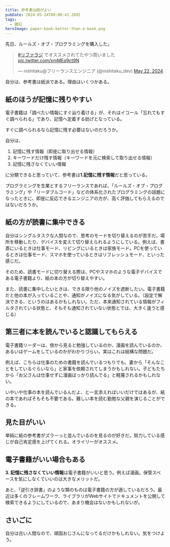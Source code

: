 ```yaml
---
title: 参考書は紙がよい
pubDate: 2024-05-24T00:00:43.269Z
tags:
  - 雑記
heroImage: paper-book-better-than-e-book.png
---
```


先日、ルールズ・オブ・プログラミングを購入した。

<blockquote class="twitter-tweet"><p lang="ja" dir="ltr"><a href="https://twitter.com/hashtag/%E3%83%AA%E3%83%95%E3%82%A1%E3%83%A9%E3%82%B8?src=hash&amp;ref_src=twsrc%5Etfw">#リファラジ</a> でオススメされてたやつ買いました <a href="https://t.co/xmMEq9ct9N">pic.twitter.com/xmMEq9ct9N</a></p>&mdash; nishitaku@フリーランスエンジニア (@nishitaku_dev) <a href="https://twitter.com/nishitaku_dev/status/1793279267884741021?ref_src=twsrc%5Etfw">May 22, 2024</a></blockquote> <script async src="https://platform.twitter.com/widgets.js" charset="utf-8"></script>

自分は、参考書は紙派である。理由はいくつかある。

## 紙のほうが記憶に残りやすい

電子書籍は「調べたい情報にすぐ辿り着ける」が、それはイコール「忘れてもすぐ調べられる」であり、記憶へ定着する妨げとなっている。

すぐに調べられるなら記憶に残す必要はないのだろうか。

自分は、
1. 記憶に残す情報（即座に取り出せる情報）
2. キーワードだけ残す情報（キーワードを元に検索して取り出せる情報）
3. 記憶に残さなくていい情報

に分類できると思っていて、参考書は**1.記憶に残す情報**だと思っている。

プログラミングを生業とするフリーランスであれば、「ルールズ・オブ・プログラミング」や「リーダブルコード」などの体系化されたプログラミングの話題になったときに、即座に反応できるエンジニアの方が、高く評価してもらえるのではないだろうか。

## 紙の方が読書に集中できる

自分はシングルタスクな人間なので、思考のモードを切り替えるのが苦手だ。場所を移動したり、デバイスを変えて切り替えられるようにしている。例えば、書斎にいるときは仕事モード、リビングにいるときは家族モード。PCを使っているときは仕事モード、スマホを使っているときはリフレッシュモード、といった感じだ。

そのため、読書モードに切り替える際は、PCやスマホのような電子デバイスである電子書籍より、紙の本の方が切り替えやすい。

また、読書に集中したいときは、できる限り他のノイズを遮断したい。電子書籍だと他の本が入っていることや、通知がノイズになる気がしている。（設定で解決できる、というのはあるかもしれない。ただ、本来通知されている情報がフィルタされている状態と、そもそも通知されていない状態とでは、大きく違うと感じる）

## 第三者に本を読んでいると認識してもらえる

電子書籍リーダーは、傍から見ると勉強しているのか、漫画を読んでいるのか、あるいはゲームをしているのかがわかりづらい。実はこれは結構な問題だ。

例えば、こちらは仕事のための書籍を読んでいるつもりでも、妻から「そんなことをしているぐらいなら」と家事を依頼されてしまうかもしれない。子どもたちから「お父さんは仕事せずに漫画ばっかり読んでる」と軽蔑されるかもしれない。

いやいや仕事の本を読んでいるんだよ、と一言添えればいいだけではあるが、紙の本であればそもそも不要である。難しい本を読む勤勉な父親を演じることができる。

## 見た目がいい

単純に紙の参考書がズラーっと並んでいるのを見るのが好きだ。努力している感じが自己肯定感を上げてくれる。オライリーがオススメ。

## 電子書籍がいい場合もある

**3. 記憶に残さなくていい情報**は電子書籍がいいと思う。例えば漫画。保管スペースを気にしなくていいのは大きなメリットだ。

あと、「逆引き辞書」のような類のものは電子書籍の方が適しているだろう。最近は多くのフレームワーク、ライブラリがWebサイトでドキュメントを公開して検索できるようにしているので、あまり機会はないかもしれないが。

## さいごに

自分は古い人間なので、頑固おじさんになってるだけかもしれない。気をつけよう。
